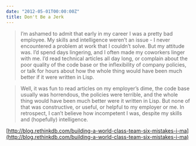 ```yaml
---
date: "2012-05-01T00:00:00Z"
title: Don't Be a Jerk
---
```


> I’m ashamed to admit that early in my career I was a pretty bad employee. My skills and 
> intelligence weren’t an issue - I never encountered a problem at work that I couldn’t solve. But 
> my attitude was. I’d spend days lingering, and I often made my coworkers linger with me. I’d 
> read technical articles all day long, or complain about the poor quality of the code base or the 
> inflexibility of company policies, or talk for hours about how the whole thing would have been 
> much better if it were written in Lisp.


> Well, it was fun to read articles on my employer’s dime, the code base usually was horrendous, 
> the policies were terrible, and the whole thing would have been much better were it written in 
> Lisp. But none of that was constructive, or useful, or helpful to my employer or me. In 
> retrospect, I can’t believe how incompetent I was, despite my skills and (hopefully) intelligence.

[http://blog.rethinkdb.com/building-a-world-class-team-six-mistakes-i-ma](http://blog.rethinkdb.com/building-a-world-class-team-six-mistakes-i-ma)